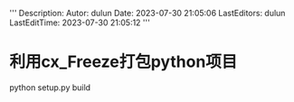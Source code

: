 <!--
 * @Description:
 * @Autor: dulun
 * @Date: 2023-07-30 21:05:06
 * @LastEditors: dulun
 * @LastEditTime: 2023-08-05 15:29:05
-->
'''
Description:
Autor: dulun
Date: 2023-07-30 21:05:06
LastEditors: dulun
LastEditTime: 2023-07-30 21:05:12
'''
# 利用cx_Freeze打包python项目
python setup.py build
